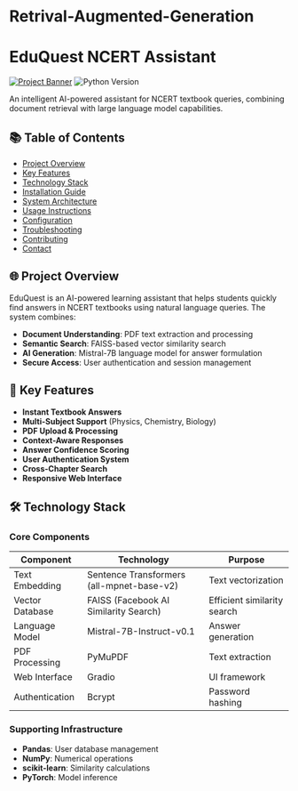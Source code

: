 # Retrival-Augmented-Generation
# EduQuest NCERT Assistant

[![Project Banner](https://img.shields.io/badge/EduQuest-AI%20Learning%20Assistant-blue)](https://your-project-link.com)
![Python Version](https://img.shields.io/badge/Python-3.10%2B-brightgreen)

An intelligent AI-powered assistant for NCERT textbook queries, combining document retrieval with large language model capabilities.



## 📚 Table of Contents
- [Project Overview](#-project-overview)
- [Key Features](#-key-features)
- [Technology Stack](#-technology-stack)
- [Installation Guide](#-installation-guide)
- [System Architecture](#-system-architecture)
- [Usage Instructions](#-usage-instructions)
- [Configuration](#-configuration)
- [Troubleshooting](#-troubleshooting)
- [Contributing](#-contributing)
- [Contact](#-contact)

## 🌐 Project Overview
EduQuest is an AI-powered learning assistant that helps students quickly find answers in NCERT textbooks using natural language queries. The system combines:

- **Document Understanding**: PDF text extraction and processing
- **Semantic Search**: FAISS-based vector similarity search
- **AI Generation**: Mistral-7B language model for answer formulation
- **Secure Access**: User authentication and session management

## 🚀 Key Features
- **Instant Textbook Answers**
- **Multi-Subject Support** (Physics, Chemistry, Biology)
- **PDF Upload & Processing**
- **Context-Aware Responses**
- **Answer Confidence Scoring**
- **User Authentication System**
- **Cross-Chapter Search**
- **Responsive Web Interface**

## 🛠 Technology Stack

### Core Components
| Component | Technology | Purpose |
|-----------|------------|---------|
| Text Embedding | Sentence Transformers (all-mpnet-base-v2) | Text vectorization |
| Vector Database | FAISS (Facebook AI Similarity Search) | Efficient similarity search |
| Language Model | Mistral-7B-Instruct-v0.1 | Answer generation |
| PDF Processing | PyMuPDF | Text extraction |
| Web Interface | Gradio | UI framework |
| Authentication | Bcrypt | Password hashing |

### Supporting Infrastructure
- **Pandas**: User database management
- **NumPy**: Numerical operations
- **scikit-learn**: Similarity calculations
- **PyTorch**: Model inference



